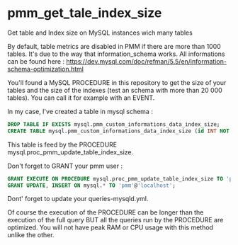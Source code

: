 # pmm_get_tale_index_size
Get table and Index size on MySQL instances wich many tables

By default, table metrics are disabled in PMM if there are more than 1000 tables. It's due to the way that information_schema works.
All informations can be found here : https://dev.mysql.com/doc/refman/5.5/en/information-schema-optimization.html


You'll found a MySQL PROCEDURE in this repository to get the size of your tables and the size of the indexes (test an schema with more than 20 000 tables). You can call it for example with an EVENT.

In my case, I've created a table in mysql schema :

```sql
DROP TABLE IF EXISTS mysql.pmm_custom_informations_data_index_size;
CREATE TABLE mysql.pmm_custom_informations_data_index_size (id INT NOT NULL AUTO_INCREMENT,TABLE_SCHEMA VARCHAR(64),TABLE_NAME VARCHAR(64),DATA_LENGTH INT,INDEX_LENGTH INT, PRIMARY KEY (id));
```

This table is feed by the PROCEDURE mysql.proc_pmm_update_table_index_size.

Don't forget to GRANT your pmm user :

```sql
GRANT EXECUTE ON PROCEDURE mysql.proc_pmm_update_table_index_size TO 'pmm'@'localhost';
GRANT UPDATE, INSERT ON mysql.* TO 'pmm'@'localhost';
```

Dont' forget to update your queries-mysqld.yml.

Of course the execution of the PROCEDURE can be longer than the execution of the full query BUT all the queries run by the PROCEDURE are optimized. You will not have peak RAM or CPU usage with this method unlike the other.
